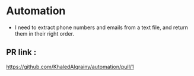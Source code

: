# Automation

* I need to extract phone numbers and emails from a text file, and return them in their right order.

## PR link :

https://github.com/KhaledAlqrainy/automation/pull/1
